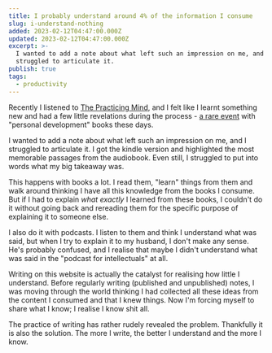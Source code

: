 ```yaml
---
title: I probably understand around 4% of the information I consume
slug: i-understand-nothing
added: 2023-02-12T04:47:00.000Z
updated: 2023-02-12T04:47:00.000Z
excerpt: >-
  I wanted to add a note about what left such an impression on me, and I
  struggled to articulate it.
publish: true
tags:
  - productivity
---
```


Recently I listened to [The Practicing Mind](https://www.goodreads.com/en/book/show/335864), and I felt like I learnt something new and had a few little revelations during the process - [a rare event](/the-diminishing-returns-of-self-dev-content/) with "personal development" books these days.

I wanted to add a note about what left such an impression on me, and I struggled to articulate it. I got the kindle version and highlighted the most memorable passages from the audiobook. Even still, I struggled to put into words what my big takeaway was.

This happens with books a lot. I read them, "learn" things from them and walk around thinking I have all this knowledge from the books I consume. But if I had to explain *what exactly*  I learned from these books, I  couldn't do it without going back and rereading them for the specific purpose of explaining it to someone else. 

I also do it with podcasts. I listen to them and think I understand what was said, but when I try to explain it to my husband, I don't make any sense. He's probably confused, and I realise that maybe I didn't understand what was said in the "podcast for intellectuals" at all. 

Writing on this website is actually the catalyst for realising how little I understand. Before regularly writing (published and unpublished) notes, I was moving through the world thinking I had collected all these ideas from the content I consumed and that I knew things. Now I'm forcing myself to share what I know; I realise I know shit all. 

The practice of writing has rather rudely revealed the problem. Thankfully it is also the solution. The more I write, the better I understand and the more I know.
